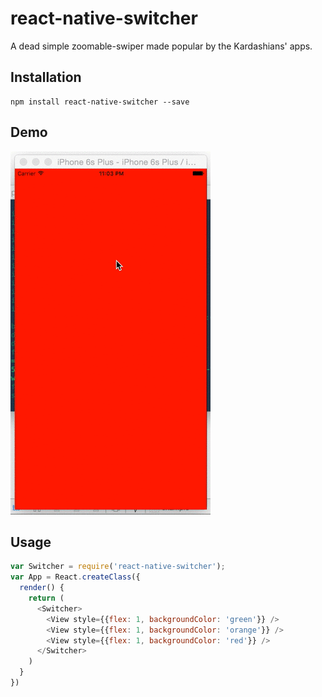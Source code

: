 # react-native-switcher

A dead simple zoomable-swiper made popular by the Kardashians' apps.

## Installation

```
npm install react-native-switcher --save
```

## Demo

![demo](/demo.gif?raw=true)

## Usage

```js
var Switcher = require('react-native-switcher');
var App = React.createClass({
  render() {
    return (
      <Switcher>
        <View style={{flex: 1, backgroundColor: 'green'}} />
        <View style={{flex: 1, backgroundColor: 'orange'}} />
        <View style={{flex: 1, backgroundColor: 'red'}} />
      </Switcher>
    )
  }
})
```
